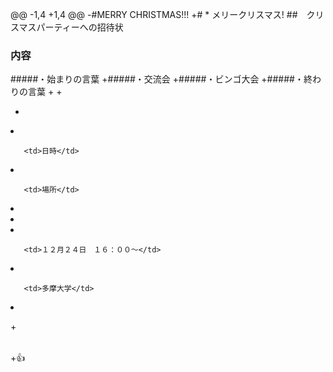 @@ -1,4 +1,4 @@
 -#MERRY CHRISTMAS!!!
 +# * メリークリスマス!
  ##　クリスマスパーティーへの招待状
  ### 内容
  #####・始まりの言葉
 +#####・交流会
 +#####・ビンゴ大会
 +#####・終わりの言葉
 +
 +<table>
 +    <tr>
 +        <td>日時</td>
 +        <td>場所</td>
 +    </tr>
 +    <tr>
 +        <td>１２月２４日　１６：００～</td>
 +        <td>多摩大学</td>
 +    </tr>
 +</table>
 +:thumbsup:
